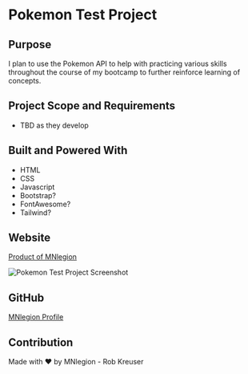 # Pokemon Test Project

## Purpose
I plan to use the Pokemon API to help with practicing various skills throughout the course of my bootcamp to further reinforce learning of concepts. 

## Project Scope and Requirements
* TBD as they develop

## Built and Powered With
* HTML
* CSS
* Javascript
* Bootstrap?
* FontAwesome?
* Tailwind?


## Website
[Product of MNlegion](https://github.com/MNlegion/Pokemon-Test-Project)

![Pokemon Test Project Screenshot]()

## GitHub
[MNlegion Profile](https://github.com/MNlegion)

## Contribution
Made with ❤️ by MNlegion - Rob Kreuser